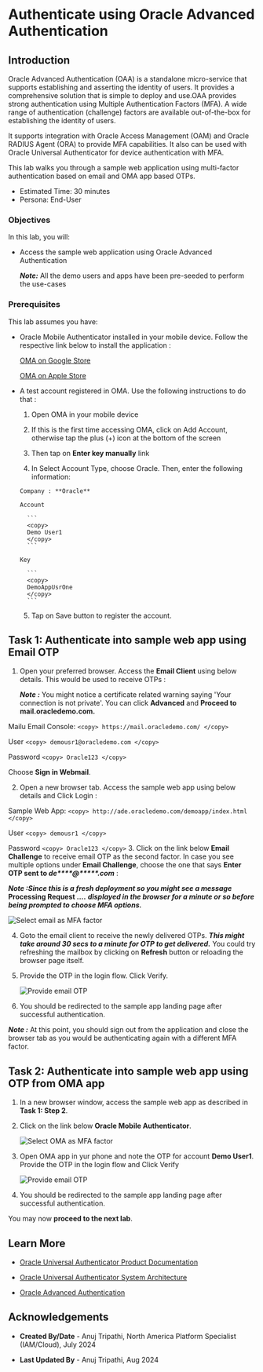 # Authenticate using Oracle Advanced Authentication

## Introduction

Oracle Advanced Authentication (OAA) is a standalone micro-service that supports establishing and asserting the identity of users. It provides a comprehensive solution that is simple to deploy and use.OAA provides strong authentication using Multiple Authentication Factors (MFA). A wide range of authentication (challenge) factors are available out-of-the-box for establishing the identity of users.

It supports integration with Oracle Access Management (OAM) and Oracle RADIUS Agent (ORA) to provide MFA capabilities. It also can be used with Oracle Universal Authenticator for device authentication with MFA.

This lab walks you through a sample web application using multi-factor authentication based on email and OMA app based OTPs.

* Estimated Time: 30 minutes
* Persona: End-User

### Objectives

In this lab, you will:

* Access the sample web application using Oracle Advanced Authentication

  ***Note:*** All the demo users and apps have been pre-seeded to perform the use-cases

### Prerequisites

This lab assumes you have:

* Oracle Mobile Authenticator installed in your mobile device. Follow the respective link below to install the application :

     [OMA on Google Store](https://play.google.com/store/apps/details?id=oracle.idm.mobile.authenticator&hl=en_CA&gl=US)

     [OMA on Apple Store](https://apps.apple.com/us/app/oracle-mobile-authenticator/id835904829)

* A test account registered in OMA. Use the following instructions to do that :

    1. Open OMA in your mobile device

    2. If this is the first time accessing OMA, click on Add Account, otherwise tap the plus (+) icon at the bottom of the screen

    3. Then tap on **Enter key manually** link

    4. In Select Account Type, choose Oracle. Then, enter the following information:

      Company : **Oracle** 

      Account

        ```
        <copy>
        Demo User1
        </copy>
        ```

      Key

        ```
        <copy>
        DemoAppUsrOne
        </copy>
        ```

    5. Tap on Save button to register the account.

## Task 1: Authenticate into sample web app using Email OTP

1. Open your preferred browser. Access the **Email Client** using below details. This would be used to receive OTPs :

   ***Note :*** You might notice a certificate related warning saying 'Your connection is not private'. You can click **Advanced** and **Proceed to mail.oracledemo.com.**

  Mailu Email Console:
    ```
    <copy>
    https://mail.oracledemo.com/
    </copy>
    ```

  User
    ```
    <copy>
    demousr1@oracledemo.com
    </copy>
    ```

  Password
    ```
    <copy>
    Oracle123
    </copy>
    ```

  Choose **Sign in Webmail**.

2. Open a new browser tab. Access the sample web app using below details and Click Login :

  Sample Web App:
    ```
    <copy>
    http://ade.oracledemo.com/demoapp/index.html
    </copy>
    ```

  User
    ```
    <copy>
    demousr1
    </copy>
    ```

  Password
    ```
    <copy>
    Oracle123
    </copy>
    ```
3. Click on the link below **Email Challenge** to receive email OTP as the second factor. In case you see multiple options under **Email Challenge**, choose the one that says **Enter OTP sent to ***de\*\*\*\*@\*\*\*\*\*.com***** :

  ***Note :Since this is a fresh deployment so you might see a message*** **Processing Request ....** ***displayed in the browser for a minute or so before being prompted to choose MFA options.***

   ![Select email as MFA factor](images/mfa-email-factor-selection.png)

4. Goto the email client to receive the newly delivered OTPs. ***This might take around 30 secs to a minute for OTP to get delivered.*** You could try refreshing the mailbox by clicking on **Refresh** button or reloading the browser page itself.

5. Provide the OTP in the login flow. Click Verify.

   ![Provide email OTP](images/mfa-email-otp.png)

6. You should be redirected to the sample app landing page after successful authentication.

  ***Note :*** At this point, you should sign out from the application and close the browser tab as you would be authenticating again with a different MFA factor.

## Task 2: Authenticate into sample web app using OTP from OMA app

1. In a new browser window, access the sample web app as described in **Task 1: Step 2**.

2. Click on the link below **Oracle Mobile Authenticator**.

   ![Select OMA as MFA factor](images/mfa-oma-factor-selection.png)

3. Open OMA app in yur phone and note the OTP for account **Demo User1**. Provide the OTP in the login flow and Click Verify

   ![Provide email OTP](images/mfa-oma-otp.png)

4. You should be redirected to the sample app landing page after successful authentication.

  You may now **proceed to the next lab**.

## Learn More

* [Oracle Universal Authenticator Product Documentation](https://docs.oracle.com/en/middleware/idm/universal-authenticator/)

* [Oracle Universal Authenticator System Architecture](https://docs.oracle.com/en/middleware/idm/universal-authenticator/ouaad/system-architecture-and-components.html)

* [Oracle Advanced Authentication](https://docs.oracle.com/en/middleware/idm/advanced-authentication/oaarm/introducing-oaa.html)

## Acknowledgements

* **Created By/Date** - Anuj Tripathi, North America Platform Specialist (IAM/Cloud), July 2024

* **Last Updated By** - Anuj Tripathi, Aug 2024
